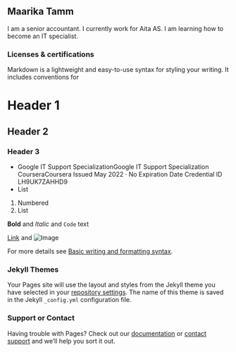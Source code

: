 ## Maarika Tamm
I am a senior accountant. I currently work for Aita AS. I am learning how to become an IT specialist. 

### Licenses & certifications

Markdown is a lightweight and easy-to-use syntax for styling your writing. It includes conventions for


# Header 1
## Header 2
### Header 3

- Google IT Support SpecializationGoogle IT Support Specialization
CourseraCoursera
Issued May 2022 · No Expiration Date
Credential ID LH9UK7ZAHHD9
- List

1. Numbered
2. List

**Bold** and _Italic_ and `Code` text

[Link](url) and ![Image](src)


For more details see [Basic writing and formatting syntax](https://docs.github.com/en/github/writing-on-github/getting-started-with-writing-and-formatting-on-github/basic-writing-and-formatting-syntax).

### Jekyll Themes

Your Pages site will use the layout and styles from the Jekyll theme you have selected in your [repository settings](https://github.com/maarikatamm/maarikatamm.github.io/settings/pages). The name of this theme is saved in the Jekyll `_config.yml` configuration file.

### Support or Contact

Having trouble with Pages? Check out our [documentation](https://docs.github.com/categories/github-pages-basics/) or [contact support](https://support.github.com/contact) and we’ll help you sort it out.
